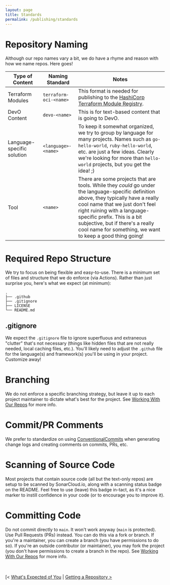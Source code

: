 ```yaml
---
layout: page
title: Standards
permalink: /publishing/standards
---
```


# Repository Naming
Although our repo names vary a bit, we do have a rhyme and reason with how we name repos.  Here goes!

| Type of Content | Naming Standard | Notes |
|-----------------|-----------------|-------|
| Terraform Modules | `terraform-oci-<name>` | This format is needed for publishing to the [HashiCorp Terraform Module Registry](https://registry.terraform.io/browse/modules). |
| DevO Content | `devo-<name>` | This is for text-based content that is going to DevO. |
| Language-specific solution | `<language>-<name>` | To keep it somewhat organized, we try to group by language for many projects.  Names such as `go-hello-world`, `ruby-hello-world`, etc. are just a few ideas.  Clearly we're looking for more than `hello-world` projects, but you get the idea!  ;)
| Tool | `<name>` | There are some projects that are tools.  While they *could* go under the language-specific definition above, they typically have a really cool name that we just don't feel right ruining with a language-specific prefix.  This is a bit subjective, but if there's a really cool name for something, we want to keep a good thing going! |

# Required Repo Structure
We try to focus on being flexible and easy-to-use.  There is a minimum set of files and structure that we do enforce (via Actions).  Rather than just surprise you, here's what we expect (at minimum):

```
.
├── .github
├── .gitignore
├── LICENSE
└── README.md
```

## .gitignore
We expect the `.gitignore` file to ignore superfluous and extraneous "clutter" that's not necessary (things like hidden files that are not really needed, local caching files, etc.).  You'll likely need to adjust the `.github` file for the language(s) and framework(s) you'll be using in your project.  Customize away!

# Branching
We do not enforce a specific branching strategy, but leave it up to each project maintainer to dictate what's best for the project.  See [Working With Our Repos](/publishing/expectations) for more info.

# Commit/PR Comments
We prefer to standardize on using [ConventionalCommits](https://www.conventionalcommits.org/en/v1.0.0/) when generating change logs and creating comments on commits, PRs, etc.

# Scanning of Source Code
Most projects that contain source code (all but the text-only repos) are setup to be scanned by SonarCloud.io, along with a scanning status badge on the README.  Feel free to use (leave) this badge in-tact, as it's a nice marker to instill confidence in your code (or to encourage you to improve it).

# Committing Code
Do not commit directly to `main`.  It won't work anyway (`main` is protected).  Use Pull Requests (PRs) instead.  You can do this via a fork or branch.  If you're a maintainer, you can create a branch (you have permissions to do so).  If you're an outside contributor (or maintainer), you may fork the project (you don't have permissions to create a branch in the repo).  See [Working With Our Repos](/publishing/expectations) for more info.

<br><br>
[< [What's Expected of You](/publishing/expectations) \| [Getting a Repository >](/publishing/getting_a_repo)
